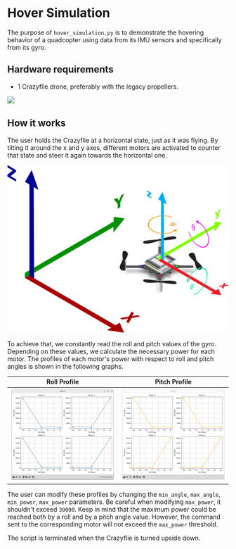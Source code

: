 # Hover Simulation

The purpose of `hover_simulation.py` is to demonstrate the hovering behavior of a quadcopter using data from its IMU sensors and specifically from its gyro.

## Hardware requirements
- 1 Crazyflie drone, preferably with the legacy propellers.

![](resources/Hover_Simulation_Hardware.JPG)

## How it works
The user holds the Crazyflie at a horizontal state, just as it was flying. By tilting it around the x and y axes, different motors are activated to counter that state and steer it again towards the horizontal one.

![](resources/CrazyflieCoordinateFrame.jpg)

To achieve that, we constantly read the roll and pitch values of the gyro. Depending on these values, we calculate the necessary power for each motor. The profiles of each motor's power with respect to roll and pitch angles is shown in the following graphs.



Roll Profile           |  Pitch Profile
:-------------------------:|:-------------------------:
![](resources/Roll_Profile.png)  |  ![](resources/Pitch_Profile.png)

The user can modify these profiles by changing the `min_angle`, `max_angle`, `min_power`, `max_power` parameters. Be careful when modifying `max_power`, it shouldn't exceed `30000`.
Keep in mind that the maximum power could be reached both by a roll and by a pitch angle value. However, the command sent to the corresponding motor will not exceed the `max_power` threshold.

The script is terminated when the Crazyflie is turned upside down.